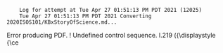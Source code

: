         Log for attempt at Tue Apr 27 01:51:13 PM PDT 2021 (12025)
        Tue Apr 27 01:51:13 PM PDT 2021 Converting 2020ISOS101/KBxStoryOfScience.md...
Error producing PDF.
! Undefined control sequence.
l.219   \({\displaystyle {\ce


